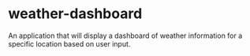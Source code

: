 # weather-dashboard
An application that will display a dashboard of weather information for a specific location based on user input.
